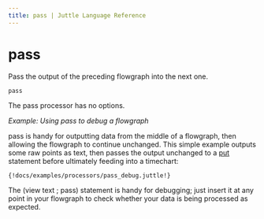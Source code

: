 ```yaml
---
title: pass | Juttle Language Reference
---
```


pass 
====

Pass the output of the preceding flowgraph into the next one.

``` 
pass
```

The pass processor has no options.

_Example: Using pass to debug a flowgraph_

pass is handy for outputting data from the middle of a flowgraph, then
allowing the flowgraph to continue unchanged. This simple example
outputs some raw points as text,
then passes the output unchanged to a [put](../processors/put.md)
statement before ultimately feeding into a timechart:

```
{!docs/examples/processors/pass_debug.juttle!}
```

The (view text ; pass) statement is handy for debugging; just insert it at
any point in your flowgraph to check whether your data is being
processed as expected.

